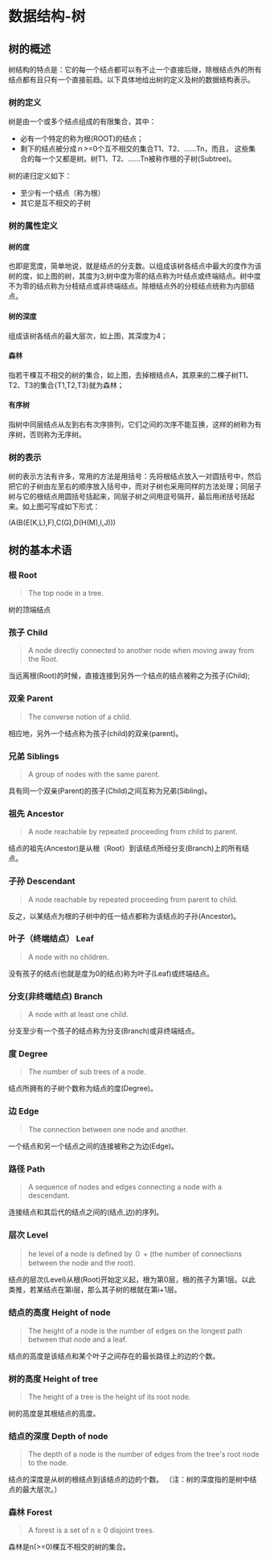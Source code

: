 # 数据结构-树


## 树的概述

树结构的特点是：它的每一个结点都可以有不止一个直接后继，除根结点外的所有结点都有且只有一个直接前趋。以下具体地给出树的定义及树的数据结构表示。

### 树的定义

树是由一个或多个结点组成的有限集合，其中：

- 必有一个特定的称为根(ROOT)的结点；
- 剩下的结点被分成ｎ>=0个互不相交的集合T1、T2、......Tn，而且， 这些集合的每一个又都是树。树T1、T2、......Tn被称作根的子树(Subtree)。


树的递归定义如下：
- 至少有一个结点（称为根）
- 其它是互不相交的子树

### 树的属性定义

#### 树的度

也即是宽度，简单地说，就是结点的分支数。以组成该树各结点中最大的度作为该树的度，如上图的树，其度为3;树中度为零的结点称为叶结点或终端结点。树中度不为零的结点称为分枝结点或非终端结点。除根结点外的分枝结点统称为内部结点。

#### 树的深度

组成该树各结点的最大层次，如上图，其深度为4；

#### 森林

指若干棵互不相交的树的集合，如上图，去掉根结点A，其原来的二棵子树T1、T2、T3的集合{T1,T2,T3}就为森林；

#### 有序树

指树中同层结点从左到右有次序排列，它们之间的次序不能互换，这样的树称为有序树，否则称为无序树。

### 树的表示

树的表示方法有许多，常用的方法是用括号：先将根结点放入一对圆括号中，然后把它的子树由左至右的顺序放入括号中，而对子树也采用同样的方法处理；同层子树与它的根结点用圆括号括起来，同层子树之间用逗号隔开，最后用闭括号括起来。如上图可写成如下形式：

(A(B(E(K,L),F),C(G),D(H(M),I,J)))


## 树的基本术语

### 根 Root

>The top node in a tree.

树的顶端结点

### 孩子 Child

>	A node directly connected to another node when moving away from the Root.

当远离根(Root)的时候，直接连接到另外一个结点的结点被称之为孩子(Child);

### 双亲 Parent

>The converse notion of a child.

相应地，另外一个结点称为孩子(child)的双亲(parent)。

### 兄弟 Siblings

>A group of nodes with the same parent.

具有同一个双亲(Parent)的孩子(Child)之间互称为兄弟(Sibling)。

### 祖先 Ancestor

>A node reachable by repeated proceeding from child to parent.

结点的祖先(Ancestor)是从根（Root）到该结点所经分支(Branch)上的所有结点。

### 子孙 Descendant

>A node reachable by repeated proceeding from parent to child.

反之，以某结点为根的子树中的任一结点都称为该结点的子孙(Ancestor)。

### 叶子（终端结点） Leaf

>A node with no children.

没有孩子的结点(也就是度为0的结点)称为叶子(Leaf)或终端结点。

### 分支(非终端结点)	 Branch

>A node with at least one child.

分支至少有一个孩子的结点称为分支(Branch)或非终端结点。

### 度 Degree

>The number of sub trees of a node.

结点所拥有的子树个数称为结点的度(Degree)。

### 边 Edge

>The connection between one node and another.

一个结点和另一个结点之间的连接被称之为边(Edge)。

### 路径 Path

>A sequence of nodes and edges connecting a node with a descendant.

连接结点和其后代的结点之间的(结点,边)的序列。

### 层次 Level

>he level of a node is defined by ０ + (the number of connections between the node and the root).

结点的层次(Level)从根(Root)开始定义起，根为第0层，根的孩子为第1层。以此类推，若某结点在第i层，那么其子树的根就在第i+1层。

### 结点的高度 Height of node

>The height of a node is the number of edges on the longest path between that node and a leaf.

结点的高度是该结点和某个叶子之间存在的最长路径上的边的个数。

### 树的高度 Height of tree

>The height of a tree is the height of its root node.

树的高度是其根结点的高度。

### 结点的深度 Depth of node

>The depth of a node is the number of edges from the tree's root node to the node.

结点的深度是从树的根结点到该结点的边的个数。 （注：树的深度指的是树中结点的最大层次。）

### 森林 Forest
>A forest is a set of n ≥ 0 disjoint trees.

森林是n(>=0)棵互不相交的树的集合。
